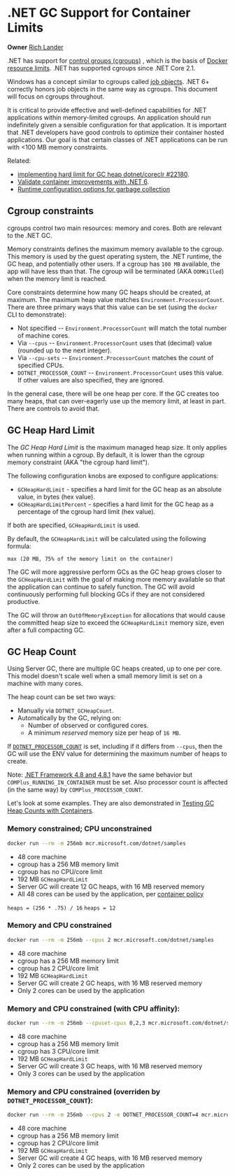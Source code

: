 # .NET GC Support for Container Limits

**Owner** [Rich Lander](https://github.com/richlander)

.NET has support for [control groups (cgroups)](https://en.wikipedia.org/wiki/Cgroups) , which is the basis of [Docker resource limits](https://docs.docker.com/config/containers/resource_constraints/). .NET has supported cgroups since .NET Core 2.1.

Windows has a concept similar to cgroups called [job objects](https://docs.microsoft.com/windows/desktop/ProcThread/job-objects). .NET 6+ correctly honors job objects in the same way as cgroups. This document will focus on cgroups throughout.

It is critical to provide effective and well-defined capabilities for .NET applications within memory-limited cgroups. An application should run indefinitely given a sensible configuration for that application. It is important that .NET developers have good controls to optimize their container hosted applications. Our goal is that certain classes of .NET applications can be run with <100 MB memory constraints.

Related:

- [implementing hard limit for GC heap dotnet/coreclr #22180](https://github.com/dotnet/coreclr/pull/22180).
- [Validate container improvements with .NET 6](https://github.com/dotnet/runtime/issues/53149).
- [Runtime configuration options for garbage collection](https://docs.microsoft.com/dotnet/core/runtime-config/garbage-collector)

## Cgroup constraints

cgroups control two main resources: memory and cores. Both are relevant to the .NET GC.

Memory constraints defines the maximum memory available to the cgroup. This memory is used by the guest operating system, the .NET runtime, the GC heap, and potentially other users. If a cgroup has `100 MB` available, the app will have less than that. The cgroup will be terminated (AKA `OOMKilled`) when the memory limit is reached.

Core constraints determine how many GC heaps should be created, at maximum. The maximum heap value matches `Environment.ProcessorCount`. There are three primary ways that this value can be set (using the `docker` CLI to demonstrate):

- Not specified -- `Environment.ProcessorCount` will match the total number of machine cores.
- Via `--cpus` -- `Environment.ProcessorCount` uses that (decimal) value (rounded up to the next integer).
- Via `--cpu-sets` -- `Environment.ProcessorCount` matches the count of specified CPUs.
- `DOTNET_PROCESSOR_COUNT` -- `Environment.ProcessorCount` uses this value. If other values are also specified, they are ignored.

In the general case, there will be one heap per core. If the GC creates too many heaps, that can over-eagerly use up the memory limit, at least in part. There are controls to avoid that.

## GC Heap Hard Limit

The *GC Heap Hard Limit* is the maximum managed heap size. It only applies when running within a cgroup. By default, it is lower than the cgroup memory constraint (AKA "the cgroup hard limit").

The following configuration knobs are exposed to configure applications:

* `GCHeapHardLimit` - specifies a hard limit for the GC heap as an absolute value, in bytes (hex value).
* `GCHeapHardLimitPercent` - specifies a hard limit for the GC heap as a percentage of the cgroup hard limit (hex value).

If both are specified, `GCHeapHardLimit` is used.

By default, the `GCHeapHardLimit` will be calculated using the following formula:

```console
max (20 MB, 75% of the memory limit on the container)
```

The GC will more aggressive perform GCs as the GC heap grows closer to the `GCHeapHardLimit` with the goal of making more memory available so that the application can continue to safely function. The GC will avoid continuously performing full blocking GCs if they are not considered productive.

The GC will throw an `OutOfMemoryException` for allocations that would cause the committed heap size to exceed the `GCHeapHardLimit` memory size, even after a full compacting GC.

## GC Heap Count

Using Server GC, there are multiple GC heaps created, up to one per core. This model doesn't scale well when a small memory limit is set on a machine with many cores.

The heap count can be set two ways:

- Manually via `DOTNET_GCHeapCount`.
- Automatically by the GC, relying on:
  - Number of observed or configured cores.
  - A minimum _reserved_ memory size per heap of `16 MB`.

If [`DOTNET_PROCESSOR_COUNT`](https://github.com/dotnet/runtime/issues/48094) is set, including if it differs from `--cpus`, then the GC will use the ENV value for determining the maximum number of heaps to create.

Note: [.NET Framework 4.8 and 4.8.1](https://github.com/microsoft/dotnet-framework-docker/discussions/935) have the same behavior but `COMPlus_RUNNING_IN_CONTAINER` must be set. Also processor count is affected (in the same way) by `COMPlus_PROCESSOR_COUNT`.

Let's look at some examples. They are also demonstrated in [Testing GC Heap Counts with Containers](https://github.com/dotnet/runtime/issues/71413).

### Memory constrained; CPU unconstrained

```bash
docker run --rm -m 256mb mcr.microsoft.com/dotnet/samples
```

* 48 core machine
* cgroup has a 256 MB memory limit
* cgroup has no CPU/core limit
* 192 MB `GCHeapHardLimit`
* Server GC will create 12 GC heaps, with 16 MB reserved memory
* All 48 cores can be used by the application, per [container policy](https://docs.docker.com/config/containers/resource_constraints/#cpu)

`heaps = (256 * .75) / 16`
`heaps = 12`

### Memory and CPU constrained

```bash
docker run --rm -m 256mb --cpus 2 mcr.microsoft.com/dotnet/samples
```

* 48 core machine
* cgroup has a 256 MB memory limit
* cgroup has 2 CPU/core limit
* 192 MB `GCHeapHardLimit`
* Server GC will create 2 GC heaps, with 16 MB reserved memory
* Only 2 cores can be used by the application

### Memory and CPU constrained (with CPU affinity):

```bash
docker run --rm -m 256mb --cpuset-cpus 0,2,3 mcr.microsoft.com/dotnet/samples
```

* 48 core machine
* cgroup has a 256 MB memory limit
* cgroup has 3 CPU/core limit
* 192 MB `GCHeapHardLimit`
* Server GC will create 3 GC heaps, with 16 MB reserved memory
* Only 3 cores can be used by the application

### Memory and CPU constrained (overriden by `DOTNET_PROCESSOR_COUNT`):

```bash
docker run --rm -m 256mb --cpus 2 -e DOTNET_PROCESSOR_COUNT=4 mcr.microsoft.com/dotnet/samples
```

* 48 core machine
* cgroup has a 256 MB memory limit
* cgroup has 2 CPU/core limit
* 192 MB `GCHeapHardLimit`
* Server GC will create 4 GC heaps, with 16 MB reserved memory
* Only 2 cores can be used by the application
